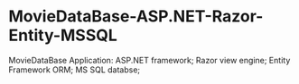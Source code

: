 # MovieDataBase-ASP.NET-Razor-Entity-MSSQL
MovieDataBase Application: ASP.NET framework; Razor view engine; Entity Framework ORM; MS SQL databse;
